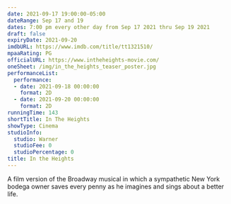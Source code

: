 ```yaml
---
date: 2021-09-17 19:00:00-05:00
dateRange: Sep 17 and 19
dates: 7:00 pm every other day from Sep 17 2021 thru Sep 19 2021
draft: false
expiryDate: 2021-09-20
imdbURL: https://www.imdb.com/title/tt1321510/
mpaaRating: PG
officialURL: https://www.intheheights-movie.com/
oneSheet: /img/in_the_heights_teaser_poster.jpg
performanceList:
  performance:
  - date: 2021-09-18 00:00:00
    format: 2D
  - date: 2021-09-20 00:00:00
    format: 2D
runningTime: 143
shortTitle: In The Heights
showType: Cinema
studioInfo:
  studio: Warner
  studioFee: 0
  studioPercentage: 0
title: In the Heights
---
```


A film version of the Broadway musical in which a sympathetic New York bodega owner saves every penny as he imagines and sings about a better life.